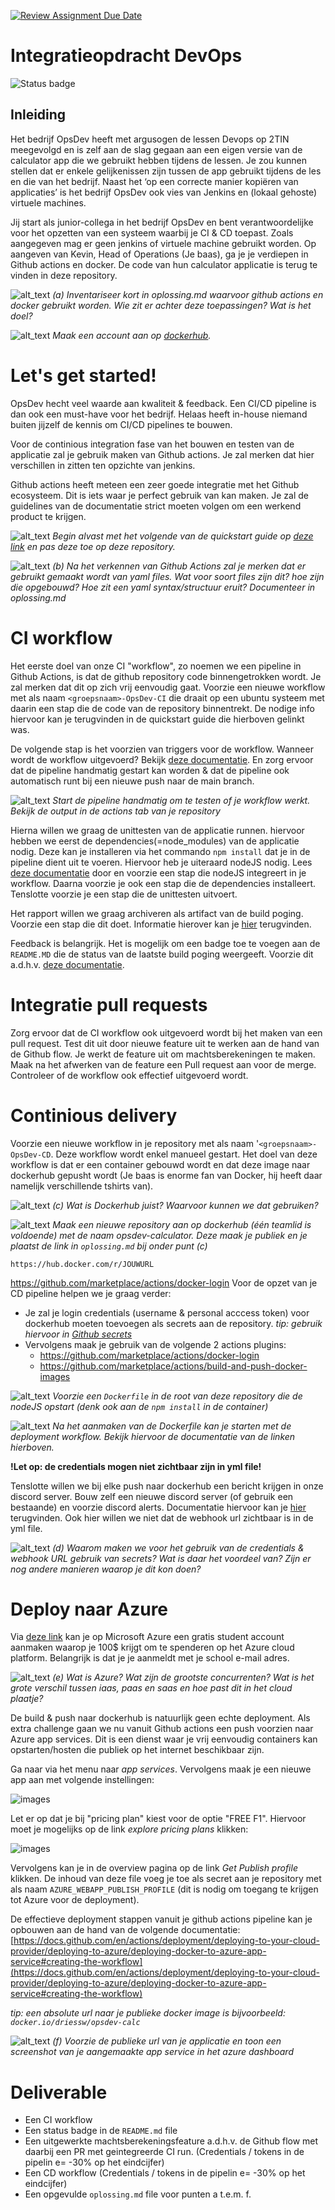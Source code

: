 [![Review Assignment Due Date](https://classroom.github.com/assets/deadline-readme-button-24ddc0f5d75046c5622901739e7c5dd533143b0c8e959d652212380cedb1ea36.svg)](https://classroom.github.com/a/zwcHYKra)
# Integratieopdracht DevOps
![Status badge](https://github.com/PXL-2TIN-DevOps-2324/opdracht-8-integratieopdracht-team-21/actions/workflows/CI_Workflow.yml/badge.svg)

## Inleiding
Het bedrijf OpsDev heeft met argusogen de lessen Devops op 2TIN meegevolgd en is zelf aan de slag gegaan aan een eigen versie van de calculator app die we gebruikt hebben tijdens de lessen. Je zou kunnen stellen dat er enkele gelijkenissen zijn tussen de app gebruikt tijdens de les en die van het bedrijf. Naast het ‘op een correcte manier kopiëren van applicaties’ is het bedrijf OpsDev ook vies van Jenkins en (lokaal gehoste) virtuele machines.

Jij start als junior-collega in het bedrijf OpsDev en bent verantwoordelijke voor het opzetten van een systeem waarbij je CI & CD toepast. Zoals aangegeven mag er geen jenkins of virtuele machine gebruikt worden. Op aangeven van Kevin, Head of Operations (Je baas), ga je je verdiepen in Github actions en docker. De code van hun calculator applicatie is terug te vinden in deze repository.

![alt_text](https://i.imgur.com/5STVnt2.png "image_tooltip")
_(a) Inventariseer kort in oplossing.md waarvoor github actions en docker gebruikt worden. Wie zit er achter deze toepassingen? Wat is het doel?_

![alt_text](https://i.imgur.com/5STVnt2.png "image_tooltip")
_Maak een account aan op [dockerhub](https://hub.docker.com/)._

# Let's get started!
OpsDev hecht veel waarde aan kwaliteit & feedback. Een CI/CD pipeline is dan ook een must-have voor het bedrijf. Helaas heeft in-house niemand buiten jijzelf de kennis om CI/CD pipelines te bouwen.

Voor de continious integration fase van het bouwen en testen van de applicatie zal je gebruik maken van Github actions.  Je zal merken dat hier verschillen in zitten ten opzichte van jenkins. 

Github actions heeft meteen een zeer goede integratie met het Github ecosysteem. Dit is iets waar je perfect gebruik van kan maken. Je zal de guidelines van de documentatie strict  moeten volgen om een werkend product te krijgen.

![alt_text](https://i.imgur.com/5STVnt2.png "image_tooltip") _Begin alvast met het volgende van de quickstart guide op [deze link](https://docs.github.com/en/actions/quickstart) en pas deze toe op deze repository._

![alt_text](https://i.imgur.com/5STVnt2.png "image_tooltip")
_(b) Na het verkennen van Github Actions zal je merken dat er gebruikt gemaakt wordt van yaml files. Wat voor soort files zijn dit? hoe zijn die opgebouwd? Hoe zit een yaml syntax/structuur eruit? Documenteer in oplossing.md_

# CI workflow
Het eerste doel van onze CI "workflow", zo noemen we een pipeline in Github Actions, is dat de github repository code binnengetrokken wordt. Je zal merken dat dit op zich vrij eenvoudig gaat. Voorzie een nieuwe workflow met als naam `<groepsnaam>-OpsDev-CI` die draait op een ubuntu systeem met daarin een stap die de code van de repository binnentrekt. De nodige info hiervoor kan je terugvinden in de quickstart guide die hierboven gelinkt was.

De volgende stap is het voorzien van triggers voor de workflow. Wanneer wordt de workflow uitgevoerd? Bekijk [deze documentatie](https://docs.github.com/en/actions/learn-github-actions/events-that-trigger-workflows). En zorg ervoor dat de pipeline handmatig gestart kan worden & dat de pipeline ook automatisch runt bij een nieuwe push naar de main branch.

![alt_text](https://i.imgur.com/5STVnt2.png "image_tooltip")
_Start de pipeline handmatig om te testen of je workflow werkt. Bekijk de output in de actions tab van je repository_

Hierna willen we graag de unittesten van de applicatie runnen. hiervoor hebben we eerst de dependencies(=node_modules) van de applicatie nodig. Deze kan je installeren via het commando `npm install` dat je in de pipeline dient uit te voeren. Hiervoor heb je uiteraard nodeJS nodig. Lees [deze documentatie](https://docs.github.com/en/actions/automating-builds-and-tests/building-and-testing-nodejs-or-python) door en voorzie een stap die nodeJS integreert in je workflow. Daarna voorzie je ook een stap die de dependencies installeert. Tenslotte voorzie je een stap die de unittesten uitvoert.

Het rapport willen we graag archiveren als artifact van de build poging. Voorzie een stap die dit doet. Informatie hierover kan je [hier](https://docs.github.com/en/actions/advanced-guides/storing-workflow-data-as-artifacts) terugvinden.

Feedback is belangrijk. Het is mogelijk om een badge toe te voegen aan de `README.MD` die de status van de laatste build poging weergeeft. Voorzie dit a.d.h.v. [deze documentatie](https://docs.github.com/en/actions/monitoring-and-troubleshooting-workflows/adding-a-workflow-status-badge).

# Integratie pull requests
Zorg ervoor dat de CI workflow ook uitgevoerd wordt bij het maken van een pull request. 
Test dit uit door nieuwe feature uit te werken aan de hand van de Github flow. Je werkt de feature uit om machtsberekeningen te maken. Maak na het afwerken van de feature een Pull request aan voor de merge. Controleer of de workflow ook effectief uitgevoerd wordt. 

# Continious delivery
Voorzie een nieuwe workflow in je repository met als naam '`<groepsnaam>-OpsDev-CD`. Deze workflow wordt enkel manueel gestart. Het doel van deze workflow is dat er een container gebouwd wordt en dat deze image naar dockerhub gepusht wordt (Je baas is enorme fan van Docker, hij heeft daar namelijk verschillende tshirts van).

![alt_text](https://i.imgur.com/5STVnt2.png "image_tooltip")
_(c) Wat is Dockerhub juist? Waarvoor kunnen we dat gebruiken?_

![alt_text](https://i.imgur.com/5STVnt2.png "image_tooltip")
_Maak een nieuwe repository aan op dockerhub (één teamlid is voldoende) met de naam opsdev-calculator. Deze maak je publiek en je plaatst de link in `oplossing.md` bij onder punt (c)_
```
https://hub.docker.com/r/JOUWURL
```

https://github.com/marketplace/actions/docker-login
Voor de opzet van je CD pipeline helpen we je graag verder:

*   Je zal je login credentials (username & personal acccess token) voor dockerhub moeten toevoegen als secrets aan de repository.
    _tip: gebruik hiervoor in [Github secrets](https://docs.github.com/en/actions/security-guides/encrypted-secrets)_
*   Vervolgens maak je gebruik van de volgende 2 actions plugins:
    - https://github.com/marketplace/actions/docker-login
    - https://github.com/marketplace/actions/build-and-push-docker-images
    

![alt_text](https://i.imgur.com/5STVnt2.png "image_tooltip")
_Voorzie een `Dockerfile` in de root van deze repository die de nodeJS opstart (denk ook aan de `npm install` in de container)_

![alt_text](https://i.imgur.com/5STVnt2.png "image_tooltip")
_Na het aanmaken van de Dockerfile kan je starten met de deployment workflow. Bekijk hiervoor de documentatie van de linken hierboven._

**!Let op: de credentials mogen niet zichtbaar zijn in yml file!**

Tenslotte willen we bij elke push naar dockerhub een bericht krijgen in onze discord server. Bouw zelf een nieuwe discord server (of gebruik een bestaande) en voorzie discord alerts. Documentatie hiervoor kan je [hier](https://github.com/marketplace/actions/actions-for-discord) terugvinden. Ook hier willen we niet dat de webhook url zichtbaar is in de yml file.

![alt_text](https://i.imgur.com/5STVnt2.png "image_tooltip")
_(d) Waarom maken we voor het gebruik van de credentials & webhook URL gebruik van secrets? Wat is daar het voordeel van? Zijn er nog andere manieren waarop je dit kon doen?_

# Deploy naar Azure
Via [deze link](https://azure.microsoft.com/nl-nl/free/students/) kan je op Microsoft Azure een gratis student account aanmaken waarop je 100$ krijgt om te spenderen op het Azure cloud platform. Belangrijk is dat je je aanmeldt met je school e-mail adres.

![alt_text](https://i.imgur.com/5STVnt2.png "image_tooltip")
_(e) Wat is Azure? Wat zijn de grootste concurrenten? Wat is het grote verschil tussen iaas, paas en saas en hoe past dit in het cloud plaatje?_

De build & push naar dockerhub is natuurlijk geen echte deployment. Als extra challenge gaan we nu vanuit Github actions een push voorzien naar Azure app services. Dit is een dienst waar je vrij eenvoudig containers kan opstarten/hosten die publiek op het internet beschikbaar zijn.

Ga naar via het menu naar _app services_. Vervolgens maak je een nieuwe app aan met volgende instellingen:

![images](./images/appservices.PNG)

Let er op dat je bij "pricing plan" kiest voor de optie "FREE F1". Hiervoor moet je mogelijks op de link _explore pricing plans_ klikken:

![images](./images/pricingplan.PNG)

Vervolgens kan je in de overview pagina op de link _Get Publish profile_ klikken. De inhoud van deze file voeg je toe als secret aan je repository met als naam `AZURE_WEBAPP_PUBLISH_PROFILE` (dit is nodig om toegang te krijgen tot Azure voor de deployment). 

De effectieve deployment stappen vanuit je github actions pipeline kan je opbouwen aan de hand van de volgende documentatie:
[https://docs.github.com/en/actions/deployment/deploying-to-your-cloud-provider/deploying-to-azure/deploying-docker-to-azure-app-service#creating-the-workflow](https://docs.github.com/en/actions/deployment/deploying-to-your-cloud-provider/deploying-to-azure/deploying-docker-to-azure-app-service#creating-the-workflow)
 
 _tip: een absolute url naar je publieke docker image is bijvoorbeeld: `docker.io/driessw/opsdev-calc`_

 ![alt_text](https://i.imgur.com/5STVnt2.png "image_tooltip")
_(f) Voorzie de publieke url van je applicatie en toon een screenshot van je aangemaakte app service in het azure dashboard_

# Deliverable
- Een CI workflow
- Een status badge in de `README.md` file
- Een uitgewerkte machtsberekeningsfeature a.d.h.v. de Github flow met daarbij een PR met geintegreerde CI run. (Credentials / tokens in de pipelin e= -30% op het eindcijfer)
- Een CD workflow (Credentials / tokens in de pipelin e= -30% op het eindcijfer)
- Een opgevulde `oplossing.md` file voor punten a t.e.m. f.





